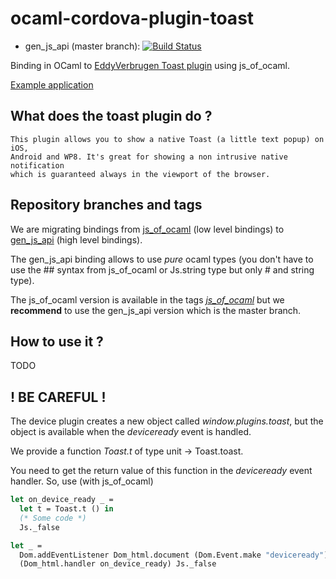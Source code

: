 # ocaml-cordova-plugin-toast

* gen_js_api (master branch): [![Build Status](https://travis-ci.org/dannywillems/ocaml-cordova-plugin-toast.svg?branch=master)](https://travis-ci.org/dannywillems/ocaml-cordova-plugin-toast)

Binding in OCaml to [EddyVerbrugen Toast
plugin](https://github.com/EddyVerbruggen/Toast-PhoneGap-Plugin) using js_of_ocaml.

[Example
application](https://github.com/dannywillems/ocaml-cordova-plugin-toast-example)

## What does the toast plugin do ?

```
This plugin allows you to show a native Toast (a little text popup) on iOS,
Android and WP8. It's great for showing a non intrusive native notification
which is guaranteed always in the viewport of the browser.
```

## Repository branches and tags

We are migrating bindings from
[js_of_ocaml](https://github.com/ocsigen/js_of_ocaml) (low level bindings) to
[gen_js_api](https://github.com/lexifi/gen_js_api) (high level bindings).

The gen_js_api binding allows to use *pure* ocaml types (you don't have to use
the ## syntax from js_of_ocaml or Js.string type but only # and string type).

The js_of_ocaml version is available in the tags
[*js_of_ocaml*](https://github.com/dannywillems/ocaml-cordova-plugin-toast/tree/js_of_ocaml)
but we **recommend** to use the gen_js_api version which is the master branch.

## How to use it ?

TODO

## ! BE CAREFUL !

The device plugin creates a new object called *window.plugins.toast*, but the object is
available when the *deviceready* event is handled.

We provide a function *Toast.t* of type unit -> Toast.toast.

You need to get the return value of this function in the *deviceready*
event handler.
So, use (with js_of_ocaml)

```OCaml
let on_device_ready _ =
  let t = Toast.t () in
  (* Some code *)
  Js._false

let _ =
  Dom.addEventListener Dom_html.document (Dom.Event.make "deviceready")
  (Dom_html.handler on_device_ready) Js._false
```

